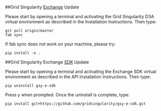 
##Grid Singularity [Exchange](https://github.com/gridsingularity/gsy-e) Update

Please start by opening a terminal and activating the Grid Singularity D3A virtual environment as described in the Installation Instructions. Then type:
```
git pull origin/master
fab sync
```

If fab sync does not work on your machine, please try:

```
pip install -e .
```

##Grid Singularity Exchange [SDK](https://github.com/gridsingularity/gsy-e-sdk) Update

Please start by opening a terminal and activating the Exchange SDK virtual environment as described in the API Installation Instructions. Then type:

```
pip uninstall gsy-e-sdk
```

Press y when prompted. Once the uninstall is complete, type:

```
pip install git+https://github.com/gridsingularity/gsy-e-sdk.git
```
